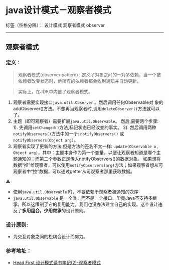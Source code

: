 # java设计模式－观察者模式

标签（空格分隔）： 设计模式 观察者模式 observer

---

## 观察者模式

### 定义：

> 观察者模式(observer pattern) : 定义了对象之间的一对多依赖，当一个被依赖者改变状态时，他所有的依赖者都会收到通知并自动更新。

> 实际上，在JDK中内置了观察者模式。
 1. 观察者需要实现接口`java.util.Observer` 。然后调用任何Observable对 象的addObserver()方法。不想再当观察者时,调用`deleteObserver()`方法就可以了。
 2. 主题（即可观察者）需要扩展`java.util.Observable`。 
然后,需要两个步骤: 
    1). 先调用`setChanged()`方法,标记状态已经改变的事实。
    2). 然后调用两种`notifyObservers()`方法中的一个: `notifyObservers()` 或 `notifyObservers(Object arg)`。
 3. 观察者实现了更新的方法,但是方法的签名不太一样:
`update(Observable o, Object arg)`，其中：主题本身作为第一个变量，以便让观察者知道是哪个主题通知的；而第二个参数正是传入notifyObservers()的数据对象。
如果想将数据“推”给观察者，可以使用`notifyObservers(arg)`方法；如果观察者想从可观察者中“拉”数据，可以通过getter从可观察者那里获取数据。 

>      
⚠️         
 - 使用`java.util.Observable` 时，不要依赖于观察者被通知的次序
 - `java.util.Observable` 是一个类，而不是一个接口。毕竟Java不支持多继承，所以这限制了它的复用能力。我们也没办法建立自己的实现。这个设计违反了**多用组合，少用继承**的设计原则。

### 设计原则:

- 为交互对象之间的松耦合设计而努力。

### 参考地址：

- [Head First 设计模式读书笔记(2)-观察者模式](http://www.cnblogs.com/lzhp/p/3353647.html)




